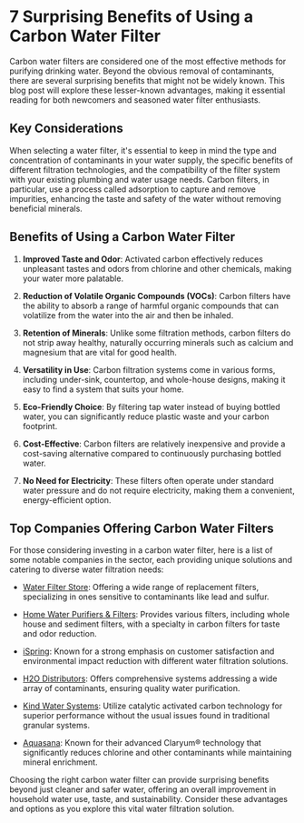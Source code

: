 # 7 Surprising Benefits of Using a Carbon Water Filter

Carbon water filters are considered one of the most effective methods for purifying drinking water. Beyond the obvious removal of contaminants, there are several surprising benefits that might not be widely known. This blog post will explore these lesser-known advantages, making it essential reading for both newcomers and seasoned water filter enthusiasts.

## Key Considerations

When selecting a water filter, it's essential to keep in mind the type and concentration of contaminants in your water supply, the specific benefits of different filtration technologies, and the compatibility of the filter system with your existing plumbing and water usage needs. Carbon filters, in particular, use a process called adsorption to capture and remove impurities, enhancing the taste and safety of the water without removing beneficial minerals.

## Benefits of Using a Carbon Water Filter

1. **Improved Taste and Odor**: Activated carbon effectively reduces unpleasant tastes and odors from chlorine and other chemicals, making your water more palatable.
   
2. **Reduction of Volatile Organic Compounds (VOCs)**: Carbon filters have the ability to absorb a range of harmful organic compounds that can volatilize from the water into the air and then be inhaled.

3. **Retention of Minerals**: Unlike some filtration methods, carbon filters do not strip away healthy, naturally occurring minerals such as calcium and magnesium that are vital for good health.

4. **Versatility in Use**: Carbon filtration systems come in various forms, including under-sink, countertop, and whole-house designs, making it easy to find a system that suits your home.

5. **Eco-Friendly Choice**: By filtering tap water instead of buying bottled water, you can significantly reduce plastic waste and your carbon footprint.

6. **Cost-Effective**: Carbon filters are relatively inexpensive and provide a cost-saving alternative compared to continuously purchasing bottled water.

7. **No Need for Electricity**: These filters often operate under standard water pressure and do not require electricity, making them a convenient, energy-efficient option.

## Top Companies Offering Carbon Water Filters

For those considering investing in a carbon water filter, here is a list of some notable companies in the sector, each providing unique solutions and catering to diverse water filtration needs:

- [Water Filter Store](/dir/water_filter_store): Offering a wide range of replacement filters, specializing in ones sensitive to contaminants like lead and sulfur.

- [Home Water Purifiers & Filters](/dir/home_water_purifiers__filters): Provides various filters, including whole house and sediment filters, with a specialty in carbon filters for taste and odor reduction.

- [iSpring](/dir/ispring): Known for a strong emphasis on customer satisfaction and environmental impact reduction with different water filtration solutions.

- [H2O Distributors](/dir/h2o_distributors): Offers comprehensive systems addressing a wide array of contaminants, ensuring quality water purification.

- [Kind Water Systems](/dir/kind_water_systems): Utilize catalytic activated carbon technology for superior performance without the usual issues found in traditional granular systems.

- [Aquasana](/dir/aquasana): Known for their advanced Claryum® technology that significantly reduces chlorine and other contaminants while maintaining mineral enrichment.

Choosing the right carbon water filter can provide surprising benefits beyond just cleaner and safer water, offering an overall improvement in household water use, taste, and sustainability. Consider these advantages and options as you explore this vital water filtration solution.